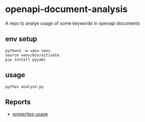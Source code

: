 # openapi-document-analysis
A repo to analye usage of some keywords in openapi documents

## env setup
```
python3 -m venv venv
source venv/bin/activate
pip install pyyaml
```

## usage
`python analyze.py`

## Reports
- [properties usage](reports/properties_report.md)